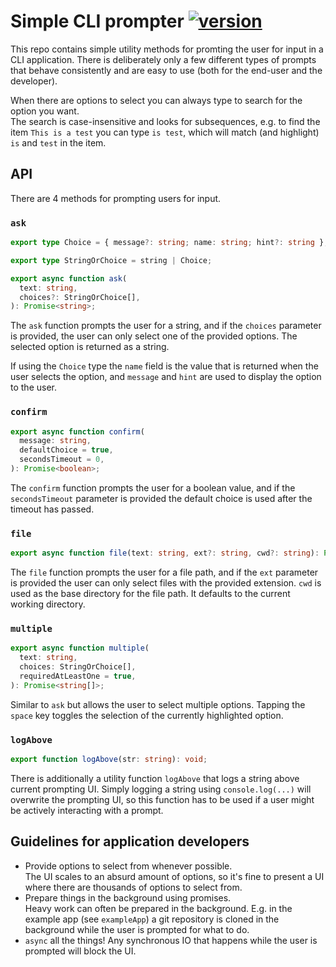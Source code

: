 <h1>Simple CLI prompter <a href="https://npmjs.org/package/simple-cli-prompter"><img src="https://img.shields.io/npm/v/simple-cli-prompter.svg" alt="version"></a></h1>

This repo contains simple utility methods for promting the user for input in a CLI application.
There is deliberately only a few different types of prompts that behave consistently and are easy to use (both for the end-user and the developer).

When there are options to select you can always type to search for the option you want.  
The search is case-insensitive and looks for subsequences, e.g. to find the item `This is a test` you can type `is test`, which will match (and highlight) `is` and `test` in the item.

## API

There are 4 methods for prompting users for input.

### `ask`

```TypeScript
export type Choice = { message?: string; name: string; hint?: string };

export type StringOrChoice = string | Choice;

export async function ask(
  text: string,
  choices?: StringOrChoice[],
): Promise<string>;
```

The `ask` function prompts the user for a string, and if the `choices` parameter is provided, the user can only select one of the provided options.
The selected option is returned as a string.

If using the `Choice` type the `name` field is the value that is returned when the user selects the option, and `message` and `hint` are used to display the option to the user.

### `confirm`

```TypeScript
export async function confirm(
  message: string,
  defaultChoice = true,
  secondsTimeout = 0,
): Promise<boolean>;
```

The `confirm` function prompts the user for a boolean value, and if the `secondsTimeout` parameter is provided the default choice is used after the timeout has passed.

### `file`

```TypeScript
export async function file(text: string, ext?: string, cwd?: string): Promise<string>;
```

The `file` function prompts the user for a file path, and if the `ext` parameter is provided the user can only select files with the provided extension.
`cwd` is used as the base directory for the file path. It defaults to the current working directory.

### `multiple`

```TypeScript
export async function multiple(
  text: string,
  choices: StringOrChoice[],
  requiredAtLeastOne = true,
): Promise<string[]>;
```

Similar to `ask` but allows the user to select multiple options.
Tapping the `space` key toggles the selection of the currently highlighted option.

### `logAbove`

```TypeScript
export function logAbove(str: string): void;
```

There is additionally a utility function `logAbove` that logs a string above current prompting UI.
Simply logging a string using `console.log(...)` will overwrite the prompting UI, so this function has to be used if a user might be actively interacting with a prompt.

## Guidelines for application developers

- Provide options to select from whenever possible.  
  The UI scales to an absurd amount of options, so it's fine to present a UI where there are thousands of options to select from.
- Prepare things in the background using promises.  
  Heavy work can often be prepared in the background. E.g. in the example app (see `exampleApp`) a git repository is cloned in the background while the user is prompted for what to do.
- `async` all the things!
  Any synchronous IO that happens while the user is prompted will block the UI.
